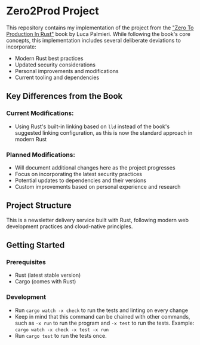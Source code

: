 # Zero2Prod Project

This repository contains my implementation of the project from the ["Zero To Production In Rust"](https://www.zero2prod.com/) book by Luca Palmieri. While following the book's core concepts, this implementation includes several deliberate deviations to incorporate:

- Modern Rust best practices
- Updated security considerations
- Personal improvements and modifications
- Current tooling and dependencies

## Key Differences from the Book

### Current Modifications:

- Using Rust's built-in linking based on `lld` instead of the book's suggested linking configuration, as this is now the standard approach in modern Rust

### Planned Modifications:

- Will document additional changes here as the project progresses
- Focus on incorporating the latest security practices
- Potential updates to dependencies and their versions
- Custom improvements based on personal experience and research

## Project Structure

This is a newsletter delivery service built with Rust, following modern web development practices and cloud-native principles.

## Getting Started

### Prerequisites

- Rust (latest stable version)
- Cargo (comes with Rust)

### Development

- Run `cargo watch -x check` to run the tests and linting on every change
- Keep in mind that this command can be chained with other commands, such as `-x run` to run the program and `-x test` to run the tests. Example: `cargo watch -x check -x test -x run`
- Run `cargo test` to run the tests once.
